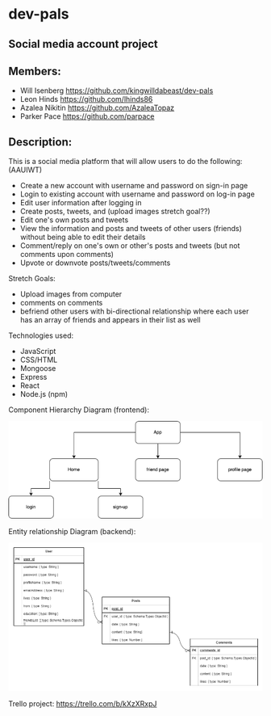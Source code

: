 # dev-pals
## Social media account project

## Members:
* Will Isenberg https://github.com/kingwilldabeast/dev-pals
* Leon Hinds https://github.com/lhinds86
* Azalea Nikitin https://github.com/AzaleaTopaz
* Parker Pace https://github.com/parpace

## Description:

This is a social media platform that will allow users to do the following: (AAUIWT)

* Create a new account with username and password on sign-in page
* Login to existing account with username and password on log-in page
* Edit user information after logging in 
* Create posts, tweets, and (upload images stretch goal??)
* Edit one's own posts and tweets
* View the information and posts and tweets of other users (friends) without being able to edit their details
* Comment/reply on one's own or other's posts and tweets (but not comments upon comments)
* Upvote or downvote posts/tweets/comments

Stretch Goals:
* Upload images from computer
* comments on comments
* befriend other users with bi-directional relationship where each user has an array of friends and appears in their list as well

Technologies used:
* JavaScript
* CSS/HTML
* Mongoose
* Express
* React
* Node.js (npm)

Component Hierarchy Diagram (frontend):

![Component Hierarchy Diagram](planning_materials/component-hierarchy.png) 

Entity relationship Diagram (backend):

![Entity Relationship Diagram](planning_materials/ERD.png)

Trello project: https://trello.com/b/kXzXRxpJ



